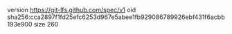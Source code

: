 version https://git-lfs.github.com/spec/v1
oid sha256:cca2897f1fd25efc6253d967e5abee1fb929086789926ebf431f6acbb193e900
size 260
